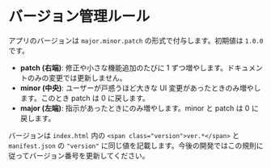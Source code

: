 # バージョン管理ルール

アプリのバージョンは `major.minor.patch` の形式で付与します。初期値は `1.0.0` です。

- **patch (右端)**: 修正や小さな機能追加のたびに 1 ずつ増やします。ドキュメントのみの変更では更新しません。
- **minor (中央)**: ユーザーが戸惑うほど大きな UI 変更があったときのみ増やします。このとき patch は 0 に戻します。
- **major (左端)**: 指示があったときにのみ増やします。minor と patch は 0 に戻します。

バージョンは `index.html` 内の `<span class="version">ver.*</span>` と `manifest.json` の `"version"` に同じ値を記載します。今後の開発ではこの規則に従ってバージョン番号を更新してください。
